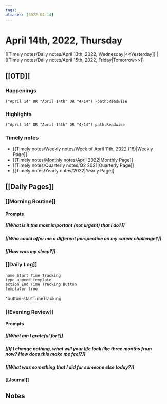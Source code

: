 ```yaml
---
tags:
aliases: [2022-04-14]
---
```


# April 14th, 2022, Thursday

[[Timely notes/Daily notes/April 13th, 2022, Wednesday|<<Yesterday]] | [[Timely notes/Daily notes/April 15th, 2022, Friday|Tomorrow>>]]

## [[OTD]]

### Happenings

```query
("April 14" OR "April 14th" OR "4/14") -path:Readwise
```

### Highlights

```query
("April 14" OR "April 14th" OR "4/14") path:Readwise
```

### Timely notes
- [[Timely notes/Weekly notes/Week of April 11th, 2022 (16)|Weekly Page]]
- [[Timely notes/Monthly notes/April 2022|Monthly Page]]
- [[Timely notes/Quarterly notes/Q2 2021|Quarterly Page]]
- [[Timely notes/Yearly notes/2022|Yearly Page]]

## [[Daily Pages]]

### [[Morning Routine]]

#### Prompts

##### [[What is it the most important (not urgent) that I do?]]

##### [[Who could offer me a different perspective on my career challenge?]]

##### [[How was my sleep?]]

### [[Daily Log]]

```button
name Start Time Tracking
type append template
action End Time Tracking Button
templater true
```
^button-startTimeTracking

### [[Evening Review]]

#### Prompts

##### [[What am I grateful for?]]

##### [[If I change nothing, what will your life look like three months from now? How does this make me feel?]]

##### [[What was something that I did for someone else today?]]

#### [[Journal]]

## Notes
